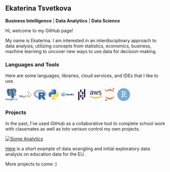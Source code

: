 
## Ekaterina Tsvetkova
**Business Intelligence** | **Data Analytics** | **Data Science**

Hi, welcome to my GitHub page! <br>

My name is Ekaterina.
I am interested in an interdisciplinary approach to data analysis, utilizing concepts from statistics, economics, business, machine learning to uncover new ways to use data for decision-making.

### Languages and Tools
Here are some languages, libraries, cloud services, and IDEs that I like to use.

<p align="left"> 
<img src="https://raw.githubusercontent.com/devicons/devicon/master/icons/postgresql/postgresql-original-wordmark.svg" alt="postgresql" width="40" height="40"/> 
<img src="https://raw.githubusercontent.com/devicons/devicon/master/icons/mysql/mysql-original-wordmark.svg" alt="mysql" width="40" height="40"/> 
<img src="https://raw.githubusercontent.com/devicons/devicon/master/icons/r/r-original.svg" alt="R" width="40" height="40">
<img src="https://raw.githubusercontent.com/devicons/devicon/master/icons/python/python-original.svg" alt="python" width="40" height="40"/>
<img src="https://raw.githubusercontent.com/devicons/devicon/master/icons/numpy/numpy-original-wordmark.svg" alt="NumPy" width="40" height="40">
<img src="https://raw.githubusercontent.com/devicons/devicon/2ae2a900d2f041da66e950e4d48052658d850630/icons/pandas/pandas-original.svg" alt="pandas"  width="40" height="40"/> 
<img src="https://raw.githubusercontent.com/devicons/devicon/master/icons/amazonwebservices/amazonwebservices-original-wordmark.svg" alt="AWS Services" width="40" height="40"/>
<img src="https://raw.githubusercontent.com/devicons/devicon/master/icons/jupyter/jupyter-original.svg" alt="Jupyter Notebook" width="40" height="40">
<img src="https://raw.githubusercontent.com/devicons/devicon/master/icons/rstudio/rstudio-original.svg" alt="RStudio" width="40" height="40">
</p>

### Projects
In the past, I've used GitHub as a collaborative tool to complete school work with classmates as well as toto verison control my own projects.

[![Some Analytics](http://github-readme-streak-stats.herokuapp.com?user=ekaterinaptsvetkova&theme=light)](https://git.io/streak-stats)

[Here](https://github.com/ekaterinaptsvetkova/pyth_proj_ts_edu/blob/main/src/edu_proj_notebook.ipynb) is a short example of data wrangling and initial exploratory data analysis on education data for the EU. 

More projects to come :) 

